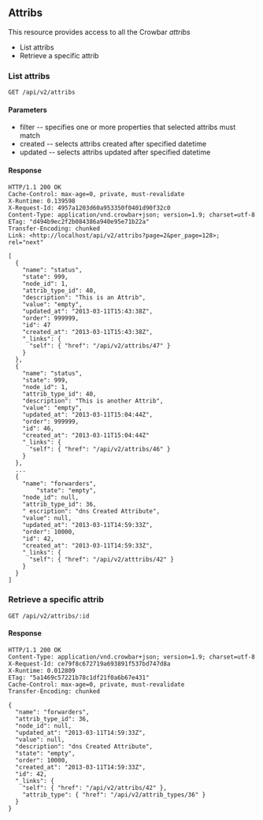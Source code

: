 ## Attribs

This resource provides access to all the Crowbar *attribs*

+ List attribs
+ Retrieve a specific attrib

### List attribs

	GET /api/v2/attribs

#### Parameters

+ filter -- specifies one or more properties that selected attribs must match
+ created -- selects attribs created after specified datetime
+ updated -- selects attribs updated after specified datetime

#### Response

	HTTP/1.1 200 OK
	Cache-Control: max-age=0, private, must-revalidate
	X-Runtime: 0.139598
	X-Request-Id: 4957a1203d60a953350f0401d90f32c0
	Content-Type: application/vnd.crowbar+json; version=1.9; charset=utf-8
	ETag: "d494b9ec2f2b084386a940e95e71b22a"
	Transfer-Encoding: chunked
	Link: <http://localhost/api/v2/attribs?page=2&per_page=128>; rel="next"

	[
	  {
	    "name": "status",
	    "state": 999,
	    "node_id": 1,
	    "attrib_type_id": 40,
	    "description": "This is an Attrib",
	    "value": "empty",
	    "updated_at": "2013-03-11T15:43:38Z",
	    "order": 999999,
	    "id": 47
	    "created_at": "2013-03-11T15:43:38Z",
	    "_links": {
	      "self": { "href": "/api/v2/attribs/47" }
	    }
	  },
	  {
	    "name": "status",
	    "state": 999,
	    "node_id": 1,
	    "attrib_type_id": 40,
	    "description": "This is another Attrib",
	    "value": "empty",
	    "updated_at": "2013-03-11T15:04:44Z",
	    "order": 999999,
	    "id": 46,
	    "created_at": "2013-03-11T15:04:44Z"
	    "_links": {
	      "self": { "href": "/api/v2/attribs/46" }
	    }
	  },
	  ...
	  {
	    "name": "forwarders",
            "state": "empty",
	    "node_id": null,
	    "attrib_type_id": 36,
	    " escription": "dns Created Attribute",
	    "value": null,
	    "updated_at": "2013-03-11T14:59:33Z",
	    "order": 10000,
	    "id": 42,
	    "created_at": "2013-03-11T14:59:33Z",
	    "_links": {
	      "self": { "href": "/api/v2/atttribs/42" }
	    }
	  }
	]

### Retrieve a specific attrib

	GET /api/v2/attribs/:id

#### Response

	HTTP/1.1 200 OK
	Content-Type: application/vnd.crowbar+json; version=1.9; charset=utf-8
	X-Request-Id: ce79f8c672719a693891f537bd747d8a
	X-Runtime: 0.012809
	ETag: "5a1469c57221b78c1df21f0a6b67e431"
	Cache-Control: max-age=0, private, must-revalidate
	Transfer-Encoding: chunked

	{
	  "name": "forwarders",
	  "attrib_type_id": 36,
	  "node_id": null,
	  "updated_at": "2013-03-11T14:59:33Z",
	  "value": null,
	  "description": "dns Created Attribute",
	  "state": "empty",
	  "order": 10000,
	  "created_at": "2013-03-11T14:59:33Z",
	  "id": 42,
	  "_links": {
	    "self": { "href": "/api/v2/attribs/42" },
	    "attrib_type": { "href": "/api/v2/attrib_types/36" }
	  }
	}
